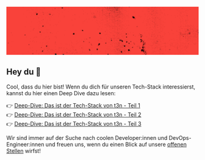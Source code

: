![t3n Banner](https://github.com/t3n/.github/blob/main/static/t3n_Banner.png)

## Hey du 👋

Cool, dass du hier bist! Wenn du dich für unseren Tech-Stack interessierst, kannst du hier einen Deep Dive dazu lesen:

👉 [Deep-Dive: Das ist der Tech-Stack von t3n - Teil 1](https://t3nbackstageblog.medium.com/deep-dive-das-ist-der-tech-stack-von-t3n-1-398d4fd1b7c0)<br>
👉 [Deep-Dive: Das ist der Tech-Stack von t3n - Teil 2](https://t3nbackstageblog.medium.com/deep-dive-das-ist-der-tech-stack-von-t3n-2-de570d52c23f)<br>
👉 [Deep-Dive: Das ist der Tech-Stack von t3n - Teil 3](https://t3nbackstageblog.medium.com/deep-dive-das-ist-der-tech-stack-von-t3n-3-6e1cdb0c8334)

Wir sind immer auf der Suche nach coolen Developer:innen und DevOps-Engineer:innen und freuen uns, wenn du einen Blick auf unsere [offenen Stellen](https://t3n.de/jobs-bei-t3n/) wirfst!
